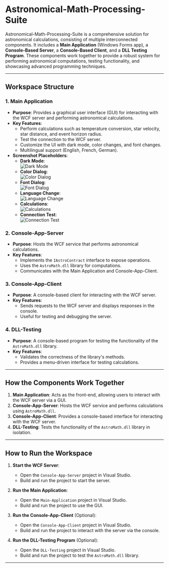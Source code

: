 # Astronomical-Math-Processing-Suite

Astronomical-Math-Processing-Suite is a comprehensive solution for astronomical calculations, consisting of multiple interconnected components. It includes a **Main Application** (Windows Forms app), a **Console-Based Server**, a **Console-Based Client**, and a **DLL Testing Program**. These components work together to provide a robust system for performing astronomical computations, testing functionality, and showcasing advanced programming techniques.

---

## **Workspace Structure**

### **1. Main Application**
- **Purpose**: Provides a graphical user interface (GUI) for interacting with the WCF server and performing astronomical calculations.
- **Key Features**:
  - Perform calculations such as temperature conversion, star velocity, star distance, and event horizon radius.
  - Test the connection to the WCF server.
  - Customize the UI with dark mode, color changes, and font changes.
  - Multilingual support (English, French, German).
- **Screenshot Placeholders**:
  - **Dark Mode**:  
    ![Dark Mode](https://i.imgur.com/5SjF1KJ.png)
  - **Color Dialog**:  
    ![Color Dialog](https://i.imgur.com/kN5UdV3.png)
  - **Font Dialog**:  
    ![Font Dialog](https://i.imgur.com/aFoPlD4.png)
  - **Language Change**:  
    ![Language Change](https://i.imgur.com/wUn6iqn.png)
  - **Calculations**:  
    ![Calculations](https://imgur.com/gallery/calculations-IoSE950)
  - **Connection Test**:  
    ![Connection Test](https://i.imgur.com/YyrvFuW.png)

### **2. Console-App-Server**
- **Purpose**: Hosts the WCF service that performs astronomical calculations.
- **Key Features**:
  - Implements the `IAstroContract` interface to expose operations.
  - Uses the `AstroMath.dll` library for computations.
  - Communicates with the Main Application and Console-App-Client.

### **3. Console-App-Client**
- **Purpose**: A console-based client for interacting with the WCF server.
- **Key Features**:
  - Sends requests to the WCF server and displays responses in the console.
  - Useful for testing and debugging the server.

### **4. DLL-Testing**
- **Purpose**: A console-based program for testing the functionality of the `AstroMath.dll` library.
- **Key Features**:
  - Validates the correctness of the library's methods.
  - Provides a menu-driven interface for testing calculations.

---

## **How the Components Work Together**
1. **Main Application**: Acts as the front-end, allowing users to interact with the WCF server via a GUI.
2. **Console-App-Server**: Hosts the WCF service and performs calculations using `AstroMath.dll`.
3. **Console-App-Client**: Provides a console-based interface for interacting with the WCF server.
4. **DLL-Testing**: Tests the functionality of the `AstroMath.dll` library in isolation.

---

## **How to Run the Workspace**
1. **Start the WCF Server**:
   - Open the `Console-App-Server` project in Visual Studio.
   - Build and run the project to start the server.

2. **Run the Main Application**:
   - Open the `Main-Application` project in Visual Studio.
   - Build and run the project to use the GUI.

3. **Run the Console-App-Client** (Optional):
   - Open the `Console-App-Client` project in Visual Studio.
   - Build and run the project to interact with the server via the console.

4. **Run the DLL-Testing Program** (Optional):
   - Open the `DLL-Testing` project in Visual Studio.
   - Build and run the project to test the `AstroMath.dll` library.

---

